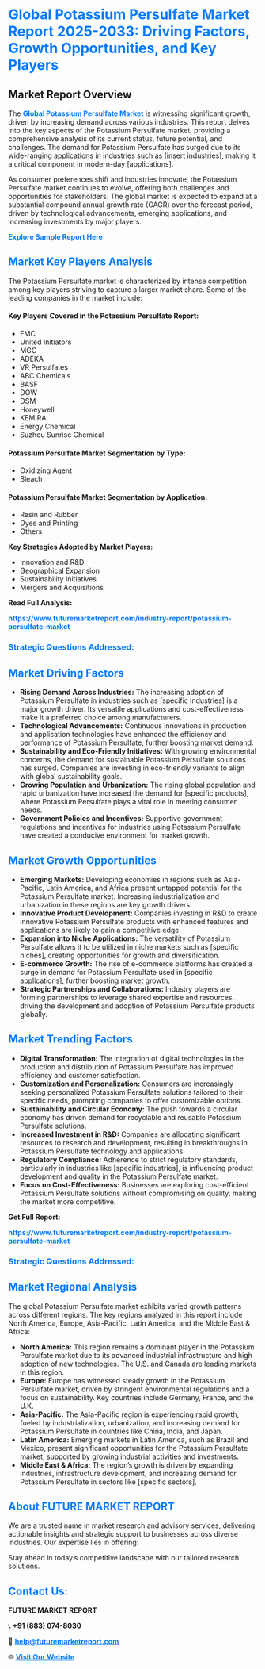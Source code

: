 <h1 style="color: #007BFF;">Global Potassium Persulfate Market Report 2025-2033: Driving Factors, Growth Opportunities, and Key Players</h1>

<section id="overview">
<h2>Market Report Overview</h2>
<p>The <a href="https://www.futuremarketreport.com/industry-report/potassium-persulfate-market" style="color: #007BFF; text-decoration: none;"><strong>Global Potassium Persulfate Market</strong></a> is witnessing significant growth, driven by increasing demand across various industries. This report delves into the key aspects of the Potassium Persulfate market, providing a comprehensive analysis of its current status, future potential, and challenges. The demand for Potassium Persulfate has surged due to its wide-ranging applications in industries such as [insert industries], making it a critical component in modern-day [applications].</p>
<p>As consumer preferences shift and industries innovate, the Potassium Persulfate market continues to evolve, offering both challenges and opportunities for stakeholders. The global market is expected to expand at a substantial compound annual growth rate (CAGR) over the forecast period, driven by technological advancements, emerging applications, and increasing investments by major players.</p>
</section>

<section id="overview">
<p><a href="https://www.futuremarketreport.com/request-sample/reportId=88985" style="color: #007BFF; text-decoration: none;"><strong>Explore Sample Report Here</strong></a></p>
</section>

<section id="key-players">
<h2 style="color: #007BFF;">Market Key Players Analysis</h2>
<p>The Potassium Persulfate market is characterized by intense competition among key players striving to capture a larger market share. Some of the leading companies in the market include:</p>
<h4>Key Players Covered in the Potassium Persulfate Report:</h4>
<ul><li>FMC</li><li>United Initiators</li><li>MGC</li><li>ADEKA</li><li>VR Persulfates</li><li>ABC Chemicals</li><li>BASF</li><li>DOW</li><li>DSM</li><li>Honeywell</li><li>KEMIRA</li><li>Energy Chemical</li><li>Suzhou Sunrise Chemical</li></ul>
<h4>Potassium Persulfate Market Segmentation by Type:</h4>
<ul><li>Oxidizing Agent</li><li>Bleach</li></ul>

<h4>Potassium Persulfate Market Segmentation by Application:</h4>
<ul><li>Resin and Rubber</li><li>Dyes and Printing</li><li>Others</li></ul>
<p><strong>Key Strategies Adopted by Market Players:</strong></p>
<ul>
<li>Innovation and R&D</li>
<li>Geographical Expansion</li>
<li>Sustainability Initiatives</li>
<li>Mergers and Acquisitions</li>
</ul>
</section>

<section>
<p><strong>Read Full Analysis: </strong></p><a href="https://www.futuremarketreport.com/industry-report/potassium-persulfate-market" style="color: #007BFF; text-decoration: none;"><strong>https://www.futuremarketreport.com/industry-report/potassium-persulfate-market</strong></a>
<h3 style="color: #007BFF;">Strategic Questions Addressed:</h3>
</section>

<section id="driving-factors">
<h2 style="color: #007BFF;">Market Driving Factors</h2>
<ul>
<li><strong>Rising Demand Across Industries:</strong> The increasing adoption of Potassium Persulfate in industries such as [specific industries] is a major growth driver. Its versatile applications and cost-effectiveness make it a preferred choice among manufacturers.</li>
<li><strong>Technological Advancements:</strong> Continuous innovations in production and application technologies have enhanced the efficiency and performance of Potassium Persulfate, further boosting market demand.</li>
<li><strong>Sustainability and Eco-Friendly Initiatives:</strong> With growing environmental concerns, the demand for sustainable Potassium Persulfate solutions has surged. Companies are investing in eco-friendly variants to align with global sustainability goals.</li>
<li><strong>Growing Population and Urbanization:</strong> The rising global population and rapid urbanization have increased the demand for [specific products], where Potassium Persulfate plays a vital role in meeting consumer needs.</li>
<li><strong>Government Policies and Incentives:</strong> Supportive government regulations and incentives for industries using Potassium Persulfate have created a conducive environment for market growth.</li>
</ul>
</section>

<section id="growth-opportunities">
<h2 style="color: #007BFF;">Market Growth Opportunities</h2>
<ul>
<li><strong>Emerging Markets:</strong> Developing economies in regions such as Asia-Pacific, Latin America, and Africa present untapped potential for the Potassium Persulfate market. Increasing industrialization and urbanization in these regions are key growth drivers.</li>
<li><strong>Innovative Product Development:</strong> Companies investing in R&D to create innovative Potassium Persulfate products with enhanced features and applications are likely to gain a competitive edge.</li>
<li><strong>Expansion into Niche Applications:</strong> The versatility of Potassium Persulfate allows it to be utilized in niche markets such as [specific niches], creating opportunities for growth and diversification.</li>
<li><strong>E-commerce Growth:</strong> The rise of e-commerce platforms has created a surge in demand for Potassium Persulfate used in [specific applications], further boosting market growth.</li>
<li><strong>Strategic Partnerships and Collaborations:</strong> Industry players are forming partnerships to leverage shared expertise and resources, driving the development and adoption of Potassium Persulfate products globally.</li>
</ul>
</section>

<section id="trending-factors">
<h2 style="color: #007BFF;">Market Trending Factors</h2>
<ul>
<li><strong>Digital Transformation:</strong> The integration of digital technologies in the production and distribution of Potassium Persulfate has improved efficiency and customer satisfaction.</li>
<li><strong>Customization and Personalization:</strong> Consumers are increasingly seeking personalized Potassium Persulfate solutions tailored to their specific needs, prompting companies to offer customizable options.</li>
<li><strong>Sustainability and Circular Economy:</strong> The push towards a circular economy has driven demand for recyclable and reusable Potassium Persulfate solutions.</li>
<li><strong>Increased Investment in R&D:</strong> Companies are allocating significant resources to research and development, resulting in breakthroughs in Potassium Persulfate technology and applications.</li>
<li><strong>Regulatory Compliance:</strong> Adherence to strict regulatory standards, particularly in industries like [specific industries], is influencing product development and quality in the Potassium Persulfate market.</li>
<li><strong>Focus on Cost-Effectiveness:</strong> Businesses are exploring cost-efficient Potassium Persulfate solutions without compromising on quality, making the market more competitive.</li>
</ul>
</section>

<section>
<p><strong>Get Full Report: </strong></p><a href="https://www.futuremarketreport.com/industry-report/potassium-persulfate-market" style="color: #007BFF; text-decoration: none;"><strong>https://www.futuremarketreport.com/industry-report/potassium-persulfate-market</strong></a>
<h3 style="color: #007BFF;">Strategic Questions Addressed:</h3>
</section>


<section id="regional-analysis">
<h2 style="color: #007BFF;">Market Regional Analysis</h2>
<p>The global Potassium Persulfate market exhibits varied growth patterns across different regions. The key regions analyzed in this report include North America, Europe, Asia-Pacific, Latin America, and the Middle East & Africa:</p>
<ul>
<li><strong>North America:</strong> This region remains a dominant player in the Potassium Persulfate market due to its advanced industrial infrastructure and high adoption of new technologies. The U.S. and Canada are leading markets in this region.</li>
<li><strong>Europe:</strong> Europe has witnessed steady growth in the Potassium Persulfate market, driven by stringent environmental regulations and a focus on sustainability. Key countries include Germany, France, and the U.K.</li>
<li><strong>Asia-Pacific:</strong> The Asia-Pacific region is experiencing rapid growth, fueled by industrialization, urbanization, and increasing demand for Potassium Persulfate in countries like China, India, and Japan.</li>
<li><strong>Latin America:</strong> Emerging markets in Latin America, such as Brazil and Mexico, present significant opportunities for the Potassium Persulfate market, supported by growing industrial activities and investments.</li>
<li><strong>Middle East & Africa:</strong> The region’s growth is driven by expanding industries, infrastructure development, and increasing demand for Potassium Persulfate in sectors like [specific sectors].</li>
</ul>
</section>

<footer>
<h2 style="color: #007BFF;">About FUTURE MARKET REPORT</h2>
<p>We are a trusted name in market research and advisory services, delivering actionable insights and strategic support to businesses across diverse industries. Our expertise lies in offering:</p>

<p>Stay ahead in today’s competitive landscape with our tailored research solutions.</p>

<h2 style="color: #007BFF;">Contact Us:</h2>
<p><strong>FUTURE MARKET REPORT</strong></p>
<p>📞 <strong>+91 (883) 074-8030</strong></p>
<p>📧 <strong><a href="mailto:help@futuremarketreport.com" style="color: #007BFF;">help@futuremarketreport.com</a></strong></p>
<p>🌐 <strong><a href="https://www.futuremarketreport.com/" style="color: #007BFF;">Visit Our Website</a></strong></p>
</footer>